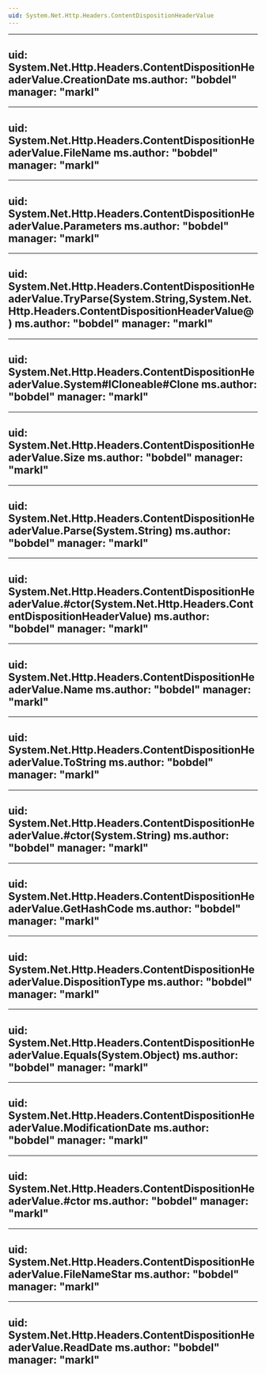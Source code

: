 ```yaml
---
uid: System.Net.Http.Headers.ContentDispositionHeaderValue
---
```


---
uid: System.Net.Http.Headers.ContentDispositionHeaderValue.CreationDate
ms.author: "bobdel"
manager: "markl"
---

---
uid: System.Net.Http.Headers.ContentDispositionHeaderValue.FileName
ms.author: "bobdel"
manager: "markl"
---

---
uid: System.Net.Http.Headers.ContentDispositionHeaderValue.Parameters
ms.author: "bobdel"
manager: "markl"
---

---
uid: System.Net.Http.Headers.ContentDispositionHeaderValue.TryParse(System.String,System.Net.Http.Headers.ContentDispositionHeaderValue@)
ms.author: "bobdel"
manager: "markl"
---

---
uid: System.Net.Http.Headers.ContentDispositionHeaderValue.System#ICloneable#Clone
ms.author: "bobdel"
manager: "markl"
---

---
uid: System.Net.Http.Headers.ContentDispositionHeaderValue.Size
ms.author: "bobdel"
manager: "markl"
---

---
uid: System.Net.Http.Headers.ContentDispositionHeaderValue.Parse(System.String)
ms.author: "bobdel"
manager: "markl"
---

---
uid: System.Net.Http.Headers.ContentDispositionHeaderValue.#ctor(System.Net.Http.Headers.ContentDispositionHeaderValue)
ms.author: "bobdel"
manager: "markl"
---

---
uid: System.Net.Http.Headers.ContentDispositionHeaderValue.Name
ms.author: "bobdel"
manager: "markl"
---

---
uid: System.Net.Http.Headers.ContentDispositionHeaderValue.ToString
ms.author: "bobdel"
manager: "markl"
---

---
uid: System.Net.Http.Headers.ContentDispositionHeaderValue.#ctor(System.String)
ms.author: "bobdel"
manager: "markl"
---

---
uid: System.Net.Http.Headers.ContentDispositionHeaderValue.GetHashCode
ms.author: "bobdel"
manager: "markl"
---

---
uid: System.Net.Http.Headers.ContentDispositionHeaderValue.DispositionType
ms.author: "bobdel"
manager: "markl"
---

---
uid: System.Net.Http.Headers.ContentDispositionHeaderValue.Equals(System.Object)
ms.author: "bobdel"
manager: "markl"
---

---
uid: System.Net.Http.Headers.ContentDispositionHeaderValue.ModificationDate
ms.author: "bobdel"
manager: "markl"
---

---
uid: System.Net.Http.Headers.ContentDispositionHeaderValue.#ctor
ms.author: "bobdel"
manager: "markl"
---

---
uid: System.Net.Http.Headers.ContentDispositionHeaderValue.FileNameStar
ms.author: "bobdel"
manager: "markl"
---

---
uid: System.Net.Http.Headers.ContentDispositionHeaderValue.ReadDate
ms.author: "bobdel"
manager: "markl"
---
